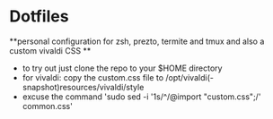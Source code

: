 # Dotfiles

**personal configuration for zsh, prezto, termite and tmux
and also a custom vivaldi CSS **

- to try out just clone the repo to your $HOME directory 
- for vivaldi: copy the custom.css file to /opt/vivaldi(-snapshot)resources/vivaldi/style
- excuse the command 'sudo sed -i '1s/^/@import "custom.css";/' common.css'
